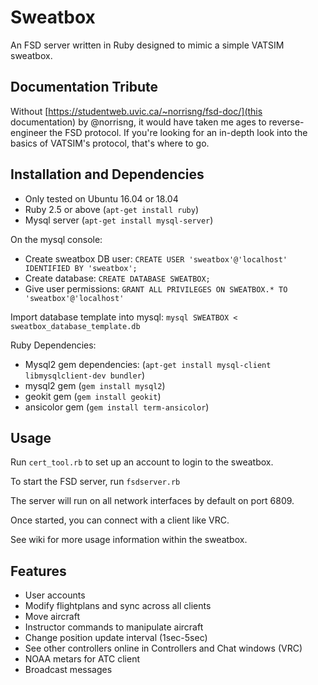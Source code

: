 # Sweatbox
An FSD server written in Ruby designed to mimic a simple VATSIM sweatbox.

## Documentation Tribute
Without [https://studentweb.uvic.ca/~norrisng/fsd-doc/](this documentation) by @norrisng, it would have taken me ages to reverse-engineer the FSD protocol. If you're looking for an in-depth look into the basics of VATSIM's protocol, that's where to go.

## Installation and Dependencies

- Only tested on Ubuntu 16.04 or 18.04
- Ruby 2.5 or above (`apt-get install ruby`)
- Mysql server (`apt-get install mysql-server`)

On the mysql console:
- Create sweatbox DB user: `CREATE USER 'sweatbox'@'localhost' IDENTIFIED BY 'sweatbox';`
- Create database: `CREATE DATABASE SWEATBOX;`
- Give user permissions: `GRANT ALL PRIVILEGES ON SWEATBOX.* TO 'sweatbox'@'localhost'`

Import database template into mysql: `mysql SWEATBOX < sweatbox_database_template.db`

Ruby Dependencies:

- Mysql2 gem dependencies: (`apt-get install mysql-client libmysqlclient-dev bundler`)
- mysql2 gem (`gem install mysql2`)
- geokit gem (`gem install geokit`)
- ansicolor gem (`gem install term-ansicolor`)

## Usage

Run `cert_tool.rb` to set up an account to login to the sweatbox.

To start the FSD server, run `fsdserver.rb`

The server will run on all network interfaces by default on port 6809.

Once started, you can connect with a client like VRC.

See wiki for more usage information within the sweatbox.

## Features

- User accounts
- Modify flightplans and sync across all clients
- Move aircraft
- Instructor commands to manipulate aircraft
- Change position update interval (1sec-5sec)
- See other controllers online in Controllers and Chat windows (VRC)
- NOAA metars for ATC client
- Broadcast messages
